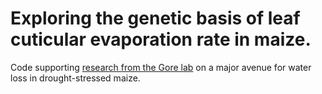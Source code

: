 # Exploring the genetic basis of leaf cuticular evaporation rate in maize.

Code supporting [research from the Gore lab](http://blogs.cornell.edu/gorelab/2017/02/21/exploring-the-genetic-basis-of-leaf-cuticular-evaporation-rate-in-maize/) on a major avenue for water loss in drought-stressed maize. 